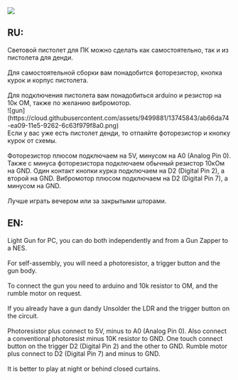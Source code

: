 ![](https://cloud.githubusercontent.com/assets/9499881/13746454/f87aa73e-ea0c-11e5-83b1-3c3d1360c7bb.gif)
<h2>RU:</h2>
Световой пистолет для ПК можно сделать как самостоятельно, так и из пистолета для денди. 
<br><br>
Для самостоятельной сборки вам понадобится фоторезистор, кнопка курок и корпус пистолета. 
<br><br>
Для подключения пистолета вам понадобиться arduino и резистор на 10к ОМ, также по желанию вибромотор.<br>
![gun](https://cloud.githubusercontent.com/assets/9499881/13745843/ab66da74-ea09-11e5-9262-6c63f979f8a0.png)
<br>
Если у вас уже есть пистолет денди, то отпаяйте фоторезистор и кнопку курок от схемы.
<br><br>
Фоторезистор плюсом подключаем на 5V, минусом на A0 (Analog Pin 0). Также с минуса фоторезистора подключаем обычный резистор 10кОм на GND. Один контакт кнопки курка подключаем на D2 (Digital Pin 2), а второй на GND. Вибромотор плюсом подключаем на D2 (Digital Pin 7), а минусом на GND.
<br><br>
Лучше играть вечером или за закрытыми шторами. 
<h2>EN:</h2>
Light Gun for PC, you can do both independently and from a Gun Zapper to a NES.
<br><br>
For self-assembly, you will need a photoresistor, a trigger button and the gun body.
<br><br>
To connect the gun you need to arduino and 10k resistor to OM, and the rumble motor on request.
<br><br>
If you already have a gun dandy Unsolder the LDR and the trigger button on the circuit.
<br><br>
Photoresistor plus connect to 5V, minus to A0 (Analog Pin 0). Also connect a conventional photoresist minus 10K resistor to GND. One touch connect button on the trigger D2 (Digital Pin 2) and the other to GND. Rumble motor plus connect to D2 (Digital Pin 7) and minus to GND.
<br><br>
It is better to play at night or behind closed curtains.